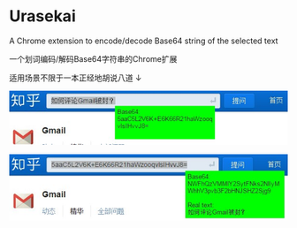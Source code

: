 Urasekai
=============

A Chrome extension to encode/decode Base64 string of the selected text

一个划词编码/解码Base64字符串的Chrome扩展


适用场景不限于一本正经地胡说八道 ↓

![encode image](encode.jpg)

![decode image](decode.jpg)